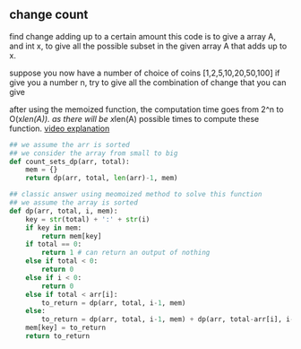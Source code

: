 ## change count
find change adding up to a certain amount
this code is to give a array A, and int x, to give all the possible subset in the given array A that adds up to x.

suppose you now have a number of choice of coins [1,2,5,10,20,50,100] if give you a number n, try to give all the combination of change that you can give

after using the memoized function, the computation time goes from 2^n to O(x*len(A)). as there will be x*len(A) possible times to compute these function.
[video explanation](https://www.youtube.com/watch?v=nqlNzOcnCfs)
```python
## we assume the arr is sorted 
## we consider the array from small to big
def count_sets_dp(arr, total):
    mem = {}
    return dp(arr, total, len(arr)-1, mem)

## classic answer using meomoized method to solve this function
## we assume the array is sorted
def dp(arr, total, i, mem):
    key = str(total) + ':' + str(i)
    if key in mem:
        return mem[key]
    if total == 0:
        return 1 # can return an output of nothing
    else if total < 0:
        return 0
    else if i < 0:
        return 0
    else if total < arr[i]:
        to_return = dp(arr, total, i-1, mem)
    else:
        to_return = dp(arr, total, i-1, mem) + dp(arr, total-arr[i], i-1, mem)
    mem[key] = to_return
    return to_return
```